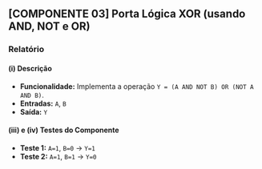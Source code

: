 ## [COMPONENTE 03] Porta Lógica XOR (usando AND, NOT e OR)

### Relatório

#### (i) Descrição
- **Funcionalidade:** Implementa a operação `Y = (A AND NOT B) OR (NOT A AND B)`.  
- **Entradas:** `A`, `B`  
- **Saída:** `Y`  

#### (iii) e (iv) Testes do Componente
- **Teste 1:** `A=1`, `B=0` → `Y=1`  
- **Teste 2:** `A=1`, `B=1` → `Y=0`
